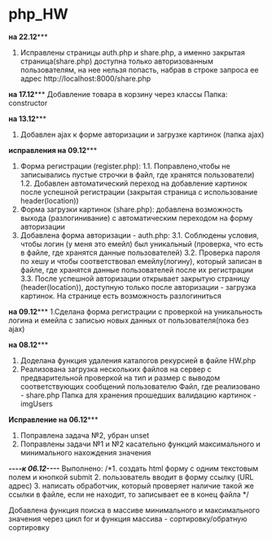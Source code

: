 # php_HW
****на 22.12*******
1. Исправлены страницы auth.php и share.php, а именно закрытая страница(share.php) доступна только авторизованным
 пользователям, на нее нельзя попасть, набрав в строке запроса ее адрес http://localhost:8000/share.php


****на 17.12*******
Добавление товара в корзину через классы
Папка: constructor


****на 13.12*******
1. Добавлен ajax к форме авторизации и загрузке картинок (папка ajax)


****исправления на 09.12*******
1. Форма регистрации (register.php):
    1.1. Поправлено,чтобы не записывались пустые строчки в файл, где хранятся пользователи)
    1.2. Добавлен автоматический переход на добавление картинок после успешной регистрации (закрытая страница с использование header(location))
2. Форма загрузки картинок (share.php): добавлена возможность выхода (разлогинивание) с автоматическим переходом на форму авторизации  
3. Добавлена форма авторизации - auth.php:
    3.1. Соблюдены условия, чтобы логин (у меня это емейл) был уникальный (проверка, что есть в файле, где хранятся данные пользователей)
    3.2. Проверка пароля по хешу и чтобы соответствовал емейлу(логину), который записан в файле, где хранятся данные пользователей после их регистрации
    3.3. После успешной авторизации открывает закрытую страницу (header(location)), доступную только после авторизации - загрузка картинок. На странице есть возможность разлогиниться

****на 09.12*******
1.Сделана форма регистрации с проверкой на уникальность логина и емейла с записью новых данных от пользователя(пока без ajax)


****на 08.12*******
1. Доделана функция удаления каталогов рекурсией в файле HW.php
2. Реализована загрузка нескольких файлов на сервер с предварительной проверкой на тип и размер с выводом соответствующих сообщений пользователю
Файл, где реализовано - share.php
Папка для хранения прошедших валидацию картинок - imgUsers


****Исправление на 06.12*******
1. Поправлена задача №2, убран unset
2. Поправлены задачи №1 и №2 касательно функций максимального и минимального нахождения значения


***----к 06.12----***
Выполнено:
/*1. создать html форму с одним текстовым полем и кнопкой submit
2. пользователь вводит в форму ссылку (URL адрес)
3. написать обработчик,
который проверяет наличие такой же ссылки в файле,
если не находит, то записывает ее в конец файла */

Добавлена функция поиска в массиве минимального и максимального значения через цикл for и функция массива - сортировку/обратную сортировку

